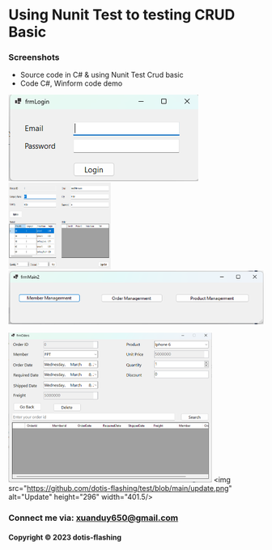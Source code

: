 # Using Nunit Test to testing CRUD Basic
### Screenshots
* Source code in C# & using Nunit Test Crud basic
* Code C#, Winform code demo

![Login](https://github.com/dotis-flashing/test/blob/main/login.png)   <img src="https://github.com/dotis-flashing/test/raw/main/registeraccount.png" alt="Register" height="171" width="40%"/>
![Main](https://github.com/dotis-flashing/test/blob/main/main.png)

<img src="https://github.com/dotis-flashing/test/blob/main/show.png" alt="Show" height="296" width="401.5"/> <img src="https://github.com/dotis-flashing/test/blob/main/update.png" alt="Update" height="296" width="401.5/>

### Connect me via: xuanduy650@gmail.com
#### Copyright &#169; 2023 dotis-flashing
